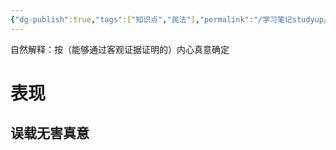 ```yaml
---
{"dg-publish":true,"tags":["知识点","民法"],"permalink":"/学习笔记studyup/民法总论/自然解释/","dgPassFrontmatter":true,"created":"2024-11-17T12:02:17.695+08:00","updated":"2024-11-17T12:24:38.184+08:00"}
---
```


自然解释：按（能够通过客观证据证明的）内心真意确定
# 表现
## 误载无害真意